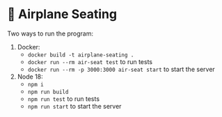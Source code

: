 # 🚀 Airplane Seating
Two ways to run the program:
1. Docker:
    - `docker build -t airplane-seating .`
    - `docker run --rm air-seat test` to run tests
    - `docker run --rm -p 3000:3000 air-seat start` to start the server
2. Node 18:
    - `npm i`
    - `npm run build`
    - `npm run test` to run tests
    - `npm run start` to start the server